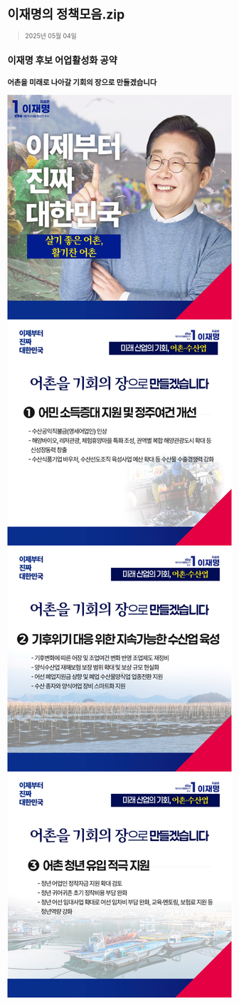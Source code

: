 # 이재명의 정책모음.zip

> 2025년 05월 04일
## 이재명 후보 어업활성화 공약
### 어촌을 미래로 나아갈 기회의 장으로 만들겠습니다

![공약 이미지](000.jpeg)
![공약 이미지](001.jpeg)
![공약 이미지](002.jpeg)
![공약 이미지](003.jpeg)